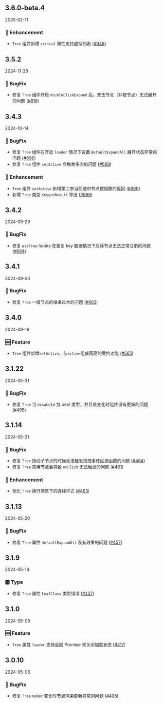 ## 3.6.0-beta.4
2025-02-11

### 💎 Enhancement

- `Tree` 组件新增 `virtual` 属性支持虚拟列表 ([#948](https://github.com/sheinsight/shineout-next/pull/948))

## 3.5.2
2024-11-28

### 🐞 BugFix

- 修复 `Tree` 组件开启 `doubleClickExpand` 后，双击节点（非根节点）无法展开的问题 ([#818](https://github.com/sheinsight/shineout-next/pull/818))

## 3.4.3
2024-10-14

### 🐞 BugFix

- 修复 `Tree` 组件在开启 `loader` 情况下设置 `defaultExpandAll` 展开状态异常的问题 ([#699](https://github.com/sheinsight/shineout-next/pull/699))
- 修复 `Tree` 组件 `setActive` 会触发多次的问题 ([#699](https://github.com/sheinsight/shineout-next/pull/699))

### 💎 Enhancement

- `Tree` 组件 `setActive` 新增第二参当前选中节点数据数的返回 ([#699](https://github.com/sheinsight/shineout-next/pull/699))
- 新增 `Tree` 类型 `KeygenResult` 导出 ([#699](https://github.com/sheinsight/shineout-next/pull/699))

## 3.4.2
2024-09-29

### 🐞 BugFix

- 修复 `useTree` hooks 在重复 key 数据情况下后续节点无法正常注册的问题 ([#694](https://github.com/sheinsight/shineout-next/pull/694))

## 3.4.1
2024-09-20

### 🐞 BugFix

- 修复 `Tree` 一级节点的缩进过大的问题  ([#682](https://github.com/sheinsight/shineout-next/pull/682))



## 3.4.0
2024-09-19

### 🆕 Feature

- `Tree` 组件新增`setActive`，与`active`组成高亮的受控功能  ([#665](https://github.com/sheinsight/shineout-next/pull/665))


## 3.1.22
2024-05-31

### 🐞 BugFix

- 修复 `Tree` 当 `disabeld` 为 bool 类型，并且值变化时组件没有更新的问题  ([#495](https://github.com/sheinsight/shineout-next/pull/495))


## 3.1.14
2024-05-21

### 🐞 BugFix

- 修复 `Tree` 拖动子节点的时候无法触发拖拽事件回调函数的问题 ([#464](https://github.com/sheinsight/shineout-next/pull/464))
- 修复 `Tree` 禁用节点会导致 `onClick` 无法触发的问题 ([#461](https://github.com/sheinsight/shineout-next/pull/461))

### 💎 Enhancement
- 优化 `Tree` 换行场景下的连线样式 ([#463](https://github.com/sheinsight/shineout-next/pull/463))




## 3.1.13
2024-05-20

### 🐞 BugFix

- 修复 `Tree` 属性 `defaultExpandAll` 没有效果的问题 ([#457](https://github.com/sheinsight/shineout-next/pull/457))

## 3.1.9
2024-05-14

### 🆎 Type

- 修复 `Tree` 属性 `leafClass` 类型错误 ([#437](https://github.com/sheinsight/shineout-next/pull/437))

## 3.1.0
2024-05-09

### 🆕 Feature

- `Tree` 属性 `loader` 支持返回 Promise 来关闭加载状态 ([#417](https://github.com/sheinsight/shineout-next/pull/417))

## 3.0.10
2024-05-06

### 🐞 BugFix

- 修复 `Tree` value 变化时节点渲染更新异常的问题 ([#405](https://github.com/sheinsight/shineout-next/pull/405))







